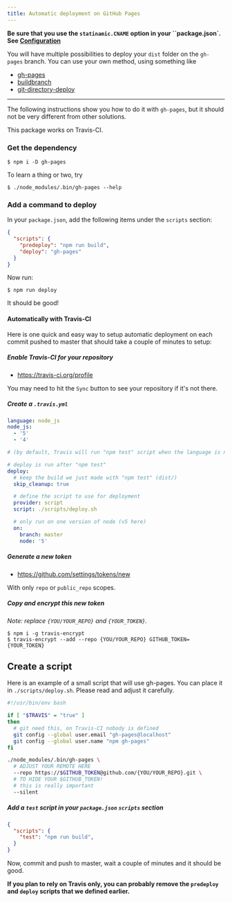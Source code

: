 ```yaml
---
title: Automatic deployment on GitHub Pages
---
```


**Be sure that you use the ``statinamic.CNAME`` option in your
``package.json`. See [Configuration](./configuration/)**

You will have multiple possibilities to deploy your `dist` folder on the
`gh-pages` branch.
You can use your own method, using something like
- [gh-pages](https://www.npmjs.com/package/gh-pages)
- [buildbranch](https://www.npmjs.com/package/buildbranch)
- [git-directory-deploy](https://github.com/X1011/git-directory-deploy)

---

The following instructions show you how to do it with `gh-pages`,
but it should not be very different from other solutions.

This package works on Travis-CI.

### Get the dependency

```console
$ npm i -D gh-pages
```

To learn a thing or two, try

```console
$ ./node_modules/.bin/gh-pages --help
```

### Add a command to deploy

In your `package.json`, add the following items under the `scripts` section:

```json
{
  "scripts": {
    "predeploy": "npm run build",
    "deploy": "gh-pages"
  }
}
```

Now run:

```console
$ npm run deploy
```

It should be good!

#### Automatically with Travis-CI

Here is one quick and easy way to setup automatic deployment on each commit
pushed to master that should take a couple of minutes to setup:

##### Enable Travis-CI for your repository

- https://travis-ci.org/profile

You may need to hit the `Sync` button to see your repository if it's not there.

##### Create a `.travis.yml`

```yml
language: node_js
node_js:
  - '5'
  - '4'

# (by default, Travis will run "npm test" script when the language is node_js)

# deploy is run after "npm test"
deploy:
  # keep the build we just made with "npm test" (dist/)
  skip_cleanup: true

  # define the script to use for deployment
  provider: script
  script: ./scripts/deploy.sh

  # only run on one version of node (v5 here)
  on:
    branch: master
    node: '5'
```

##### Generate a new token

- https://github.com/settings/tokens/new

With only `repo` or `public_repo` scopes.

##### Copy and encrypt this new token

*Note: replace `{YOU/YOUR_REPO}` and `{YOUR_TOKEN}`.*

```console
$ npm i -g travis-encrypt
$ travis-encrypt --add --repo {YOU/YOUR_REPO} GITHUB_TOKEN={YOUR_TOKEN}
```

## Create a script

Here is an example of a small script that will use gh-pages.
You can place it in ``./scripts/deploy.sh``.
Please read and adjust it carefully.

```sh
#!/usr/bin/env bash

if [ "$TRAVIS" = "true" ]
then
  # git need this, on Travis-CI nobody is defined
  git config --global user.email "gh-pages@localhost"
  git config --global user.name "npm gh-pages"
fi

./node_modules/.bin/gh-pages \
  # ADJUST YOUR REMOTE HERE
  --repo https://$GITHUB_TOKEN@github.com/{YOU/YOUR_REPO}.git \
  # TO HIDE YOUR $GITHUB_TOKEN!
  # this is really important
  --silent
```

##### Add a `test` script in your `package.json` `scripts` section

```json
{
  "scripts": {
    "test": "npm run build",
  }
}
```

Now, commit and push to master, wait a couple of minutes and it should be good.

**If you plan to rely on Travis only, you can probably remove the `predeploy` and
`deploy` scripts that we defined earlier.**
